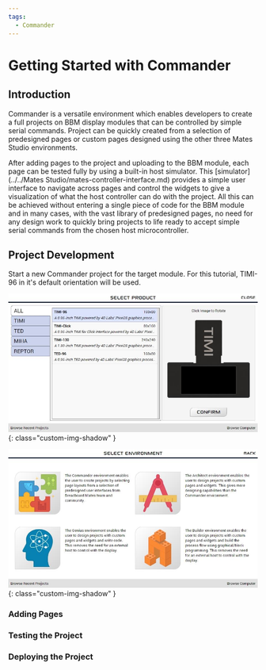 ```yaml
---
tags:
  - Commander
---
```


# Getting Started with Commander


## Introduction

Commander is a versatile environment which enables developers to create a full projects on BBM display modules that can be controlled by simple serial commands. Project can be quickly created from a selection of predesigned pages or custom pages designed using the other three Mates Studio environments.

After adding pages to the project and uploading to the BBM module, each page can be tested fully by using a built-in host simulator. This [simulator](../../Mates Studio/mates-controller-interface.md) provides a simple user interface to navigate across pages and control the widgets to give a visualization of what the host controller can do with the project. All this can be achieved without entering a single piece of code for the BBM module and in many cases, with the vast library of predesigned pages, no need for any design work to quickly bring projects to life ready to accept simple serial commands from the chosen host microcontroller.


## Project Development

Start a new Commander project for the target module. For this tutorial, TIMI-96 in it's default orientation will be used.

![Setup Window: TIMI-96 (Default Orientation)](img/getting-started/setup-window-timi-96-default.jpg){: class="custom-img-shadow" }

![Setup Window: Commander Environment](img/getting-started/setup-window-commander.jpg){: class="custom-img-shadow" }


### Adding Pages


### Testing the Project


### Deploying the Project

